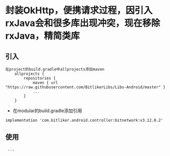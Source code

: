 # 封装OkHttp，便携请求过程，因引入rxJava会和很多库出现冲突，现在移除rxJava，精简类库

## 引入
```
在project的build.gradle中allprojects添加maven
    allprojects {
        repositories {
            maven { url "https://raw.githubusercontent.com/BitlikerLibs/Libs-Android/master" }
            ...
        }
    }
```
- 在modular的build.gradle添加引用 
```
implementation 'com.bitliker.android.controller:bitnetwork:v3.12.0.2'
```    
## 使用
     ...

